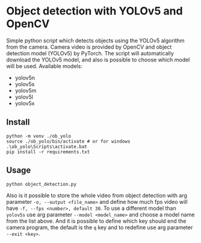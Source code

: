# Object detection with YOLOv5 and OpenCV

Simple python script which detects objects using the YOLOv5 algorithm from the camera.
Camera video is provided by OpenCV and object detection model (YOLOv5) by PyTorch.
The script will automatically download the YOLOv5 model, and also is possible to choose which model will be used. 
Available models:
- yolov5n
- yolov5s
- yolov5m
- yolov5l
- yolov5x

## Install
```shell
python -m venv ./ob_yolo
source ./ob_yolo/bin/activate # or for windows .\ob_yolo\Scripts\activate.bat
pip install -r requirements.txt
```

## Usage
```shell
python object_detection.py 
```

Also is it possible to store the whole video from object detection with arg parameter `-o, --output <file_name>` and define how much fps video will have `-f, --fps <number>, default 30`.
To use a different model than `yolov5s` use arg parameter `--model <model_name>` and choose a model name from the list above.
And it is possible to define which key should end the camera program, the default is the `q` key and to redefine use arg parameter `--exit <key>`.

